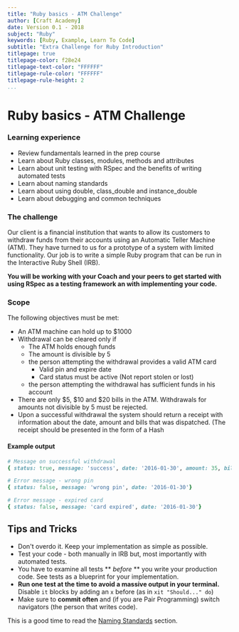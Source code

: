 ```yaml
---
title: "Ruby basics - ATM Challenge"
author: [Craft Academy]
date: Version 0.1 - 2018
subject: "Ruby"
keywords: [Ruby, Example, Learn To Code]
subtitle: "Extra Challenge for Ruby Introduction"
titlepage: true
titlepage-color: f28e24
titlepage-text-color: "FFFFFF"
titlepage-rule-color: "FFFFFF"
titlepage-rule-height: 2
...
```


# Ruby basics - ATM Challenge

### Learning experience
- Review fundamentals learned in the prep course
- Learn about Ruby classes, modules, methods and attributes
- Learn about unit testing with RSpec and the benefits of writing automated tests
- Learn about naming standards
- Learn about using double, class_double and instance_double
- Learn about debugging and common techniques

### The challenge
Our client is a financial institution that wants to allow its customers to withdraw funds from their accounts using an Automatic Teller Machine (ATM). They have turned to us for a prototype of a system with limited functionality. Our job is to write a simple Ruby program that can be run in the Interactive Ruby Shell (IRB).

**You will be working with your Coach and your peers to get started with using RSpec as a testing framework an with implementing your code.**



### Scope
The following objectives must be met:

- An ATM machine can hold up to $1000
- Withdrawal can be cleared only if 
    - The ATM holds enough funds
    - The amount is divisible by 5
    - the person attempting the withdrawal provides a valid ATM card
        - Valid pin and expire date
        - Card status must be active (Not report stolen or lost)
    - the person attempting the withdrawal has sufficient funds in his account
- There are only $5, $10 and $20 bills in the ATM. Withdrawals for amounts not divisible by 5 must be rejected.
- Upon a successful withdrawal the system should return a receipt with information about the date, amount and bills that was dispatched. (The receipt should be presented in the form of a Hash

#### Example output
```ruby
# Message on successful withdrawal
{ status: true, message: 'success', date: '2016-01-30', amount: 35, bills: [20,10,5]}

# Error message - wrong pin
{ status: false, message: 'wrong pin', date: '2016-01-30'}

# Error message - expired card
{ status: false, message: 'card expired', date: '2016-01-30'}
```

## Tips and Tricks

- Don't overdo it. Keep your implementation as simple as possible.
- Test your code - both manually in IRB but, most importantly with automated tests.
- You have to examine all tests ** *before* ** you write your production code. See tests as a blueprint for your implementation.
- **Run one test at the time to avoid a massive output in your terminal.** Disable `it` blocks by adding  an `x` before (as in `xit "Should..." do`)
- Make sure to **commit often** and (if you are Pair Programming) switch navigators (the person that writes code).

This is a good time to read the [Naming Standards](../extras/naming_standards.md) section.


